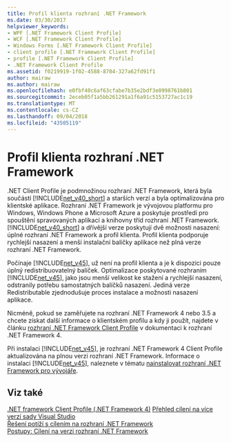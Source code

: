 ```yaml
---
title: Profil klienta rozhraní .NET Framework
ms.date: 03/30/2017
helpviewer_keywords:
- WPF [.NET Framework Client Profile]
- WCF [.NET Framework Client Profile]
- Windows Forms [.NET Framework Client Profile]
- client profile [.NET Framework Client Profile]
- profile [.NET Framework Client Profile]
- .NET Framework Client Profile
ms.assetid: f0219919-1f02-4588-8704-327a62fd91f1
author: mairaw
ms.author: mairaw
ms.openlocfilehash: e0fbf40c6af63cfabe7b35e2bdf3e0998761b801
ms.sourcegitcommit: 2eceb05f1a5bb261291a1f6a91c5153727ac1c19
ms.translationtype: MT
ms.contentlocale: cs-CZ
ms.lasthandoff: 09/04/2018
ms.locfileid: "43505119"
---
```

# <a name="net-framework-client-profile"></a>Profil klienta rozhraní .NET Framework
.NET Client Profile je podmnožinou rozhraní .NET Framework, která byla součástí [!INCLUDE[net_v40_short](../../../includes/net-v40-short-md.md)] a starších verzí a byla optimalizována pro klientské aplikace. Rozhraní .NET Framework je vývojovou platformu pro Windows, Windows Phone a Microsoft Azure a poskytuje prostředí pro spouštění spravovaných aplikací a knihovny tříd rozhraní .NET Framework. [!INCLUDE[net_v40_short](../../../includes/net-v40-short-md.md)] a dřívější verze poskytují dvě možnosti nasazení: úplné rozhraní .NET Framework a profil klienta. Profil klienta podporuje rychlejší nasazení a menší instalační balíčky aplikace než plná verze rozhraní .NET Framework.  
  
 Počínaje [!INCLUDE[net_v45](../../../includes/net-v45-md.md)], už není na profil klienta a je k dispozici pouze úplný redistribuovatelný balíček. Optimalizace poskytované rozhraním [!INCLUDE[net_v45](../../../includes/net-v45-md.md)], jako jsou menší velikost ke stažení a rychlejší nasazení, odstranily potřebu samostatných balíčků nasazení. Jediná verze Redistributable zjednodušuje proces instalace a možnosti nasazení aplikace.  
  
 Nicméně, pokud se zaměřujete na rozhraní .NET Framework 4 nebo 3.5 a chcete získat další informace o klientském profilu a kdy ji použít, najdete v článku [rozhraní .NET Framework Client Profile](https://msdn.microsoft.com/library/cc656912\(v=vs.100\).aspx) v dokumentaci k rozhraní .NET Framework 4.  
  
 Při instalaci [!INCLUDE[net_v45](../../../includes/net-v45-md.md)], je rozhraní .NET Framework 4 Client Profile aktualizována na plnou verzi rozhraní .NET Framework. Informace o instalaci [!INCLUDE[net_v45](../../../includes/net-v45-md.md)], naleznete v tématu [nainstalovat rozhraní .NET Framework pro vývojáře](../../../docs/framework/install/guide-for-developers.md).  
  
## <a name="see-also"></a>Viz také  
 [.NET framework Client Profile (.NET Framework 4)](https://msdn.microsoft.com/library/cc656912\(v=vs.100\).aspx)  
 [Přehled cílení na více verzí sady Visual Studio](https://msdn.microsoft.com/library/b1702c33-0672-4ebc-b779-2b324d6ea880)  
 [Řešení potíží s cílením na rozhraní .NET Framework](https://msdn.microsoft.com/library/830e3e45-9a93-4279-a249-75b84599aefb)  
 [Postupy: Cílení na verzi rozhraní .NET Framework](/visualstudio/ide/how-to-target-a-version-of-the-dotnet-framework)
